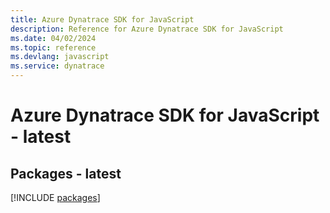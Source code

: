 ```yaml
---
title: Azure Dynatrace SDK for JavaScript
description: Reference for Azure Dynatrace SDK for JavaScript
ms.date: 04/02/2024
ms.topic: reference
ms.devlang: javascript
ms.service: dynatrace
---
```

# Azure Dynatrace SDK for JavaScript - latest
## Packages - latest
[!INCLUDE [packages](dynatrace-index.md)]